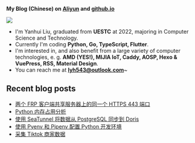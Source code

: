 **My Blog (Chinese) on [Aliyun](https://blog.lyh543.cn/) and [github.io](https://lyh543.github.io/)**

<div>
<div>
<img  src="https://github-readme-stats.vercel.app/api?username=lyh543&show_icons=true&locale=en"/>
<!-- <img  src="https://github-readme-stats.vercel.app/api/top-langs?username=lyh543&show_icons=true&locale=en&layout=compact"/> -->
</div>
</div>

* I'm Yanhui Liu, graduated from **UESTC** at 2022, majoring in Computer Science and Technology.
* Currently I'm coding **Python, Go, TypeScript, Flutter**.
* I'm interested in, and also benefit from a large variety of computer technologies, e. g. **AMD (YES!), MIJIA IoT, Caddy, AOSP, Hexo & VuePress, RSS, Material Design**.
* You can reach me at **lyh543@outlook.com**~

<!-- 
* I'm working as software engineer for auto driving infrastructure of **[AutraTech](https://www.autra.tech/)**.
  * Welcome to join us (in Beijing, Guangzhou and Shenzhen)! Job descriptions are on official site, also you can send me email to get more details.
-->

## Recent blog posts

<!-- BLOG-POST-LIST:START -->
- [两个 FRP 客户端共享服务器上的同一个 HTTPS 443 端口](https://blog.lyh543.cn/posts/2025-09-14-two-frp-clients-share-same-https-port-on-server.html)
- [Python 内存占用分析](https://blog.lyh543.cn/posts/2025-04-19-profile-python-memory-usage.html)
- [使用 SeaTunnel 将数据从 PostgreSQL 同步到 Doris](https://blog.lyh543.cn/posts/2025-03-09-seatunnel.html)
- [使用 Pyenv 和 Pipenv 配置 Python 开发环境](https://blog.lyh543.cn/posts/2025-01-18-setup-python-dev-environment-with-pyenv-and-pipenv.html)
- [采集 Tiktok 商家数据](https://blog.lyh543.cn/posts/2024-10-25-collect-tiktok-merchant-data.html)
<!-- BLOG-POST-LIST:END -->
